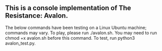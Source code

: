 ## This is a console implementation of The Resistance: Avalon.
The below commands have been testing on a Linux Ubuntu machine; commands may vary.
To play, please run ./avalon.sh. You may need to run chmod +x avalon.sh before this command. 
To test, run python3 avalon_test.py. 